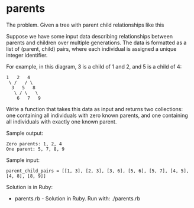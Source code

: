# parents

The problem. Given a tree with parent child relationships like this

Suppose we have some input data describing relationships between
parents and children over multiple generations. The data is formatted
as a list of (parent, child) pairs, where each individual is assigned
a unique integer identifier.

For example, in this diagram, 3 is a child of 1 and 2, and 5 is a child of 4:
```
1   2   4
 \ /   / \
  3   5   8
   \ / \   \
    6   7   9
```
Write a function that takes this data as input and returns
two collections:
one containing all individuals with zero known parents,
and one containing all individuals with exactly one known parent.

Sample output:
```
Zero parents: 1, 2, 4
One parent: 5, 7, 8, 9
```

Sample input:
```
parent_child_pairs = [[1, 3], [2, 3], [3, 6], [5, 6], [5, 7], [4, 5], [4, 8], [8, 9]]
```

Solution is in Ruby:

- parents.rb - Solution in Ruby. Run with: ./parents.rb
